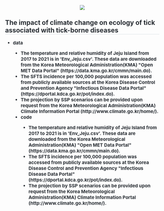 <div align= "center">
<img src="https://capsule-render.vercel.app/api?type=soft&color=auto&height=120&text=%20&animation=&fontColor=000000&fontSize=40" />
</div>
<div style="text-align: left;"> 
<h2 style="border-bottom: 1px solid #d8dee4; color: #282d33;"> The impact of climate change on ecology of tick associated with tick-borne diseases </h2>  
<div style="font-weight: 700; font-size: 15px; text-align: left; color: #282d33;"> 
<ul style= 'list-style-type:disc'>
   <li> data</li>
       <ul style='list-style-type:disc'; list-style-position:inside'>
       <li> The temperature and relative humidity of Jeju Island from 2017 to 2021 is in 'Env_Jeju.csv'. These data are downloaded from the Korea Meteorological Administration(KMA) "Open MET Data Portal" (https://data.kma.go.kr/cmmn/main.do).</li>
       <li> The SFTS incidence per 100,000 population was accessed from publicly available sources at the Korea Disease Control and Prevention Agency "Infectious Disease Data Portal" (https://dportal.kdca.go.kr/pot/index.do). </li>
       <li> The projection by SSP scenarios can be provided upon request from the Korea Meteorological Administration(KMA) Climate Information Portal (http://www.climate.go.kr/home/).  </li>
   <li> code</li>
       <ul style='list-style-type:disc'; list-style-position:inside'>
       <li> The temperature and relative humidity of Jeju Island from 2017 to 2021 is in 'Env_Jeju.csv'. These data are downloaded from the Korea Meteorological Administration(KMA) "Open MET Data Portal" (https://data.kma.go.kr/cmmn/main.do).</li>
       <li> The SFTS incidence per 100,000 population was accessed from publicly available sources at the Korea Disease Control and Prevention Agency "Infectious Disease Data Portal" (https://dportal.kdca.go.kr/pot/index.do). </li>
       <li> The projection by SSP scenarios can be provided upon request from the Korea Meteorological Administration(KMA) Climate Information Portal (http://www.climate.go.kr/home/).  </li>

